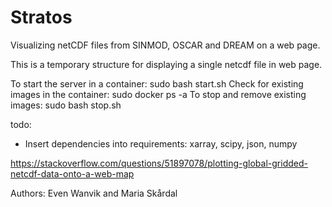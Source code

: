 # Stratos

Visualizing netCDF files from SINMOD, OSCAR and DREAM on a web page.

This is a temporary structure for displaying a single netcdf file in web page.

To start the server in a container: sudo bash start.sh
Check for existing images in the container: sudo docker ps -a
To stop and remove existing images: sudo bash stop.sh

todo: 
* Insert dependencies into requirements: xarray, scipy, json, numpy

https://stackoverflow.com/questions/51897078/plotting-global-gridded-netcdf-data-onto-a-web-map

Authors: Even Wanvik and Maria Skårdal
